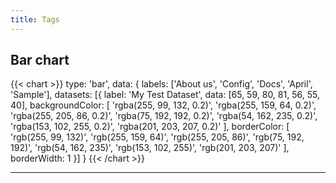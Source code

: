 ```yaml
---
title: Tags
---
```


## Bar chart

<!-- prettier-ignore-start -->
{{< chart >}}
type: 'bar',
data: {
labels: ['About us', 'Config', 'Docs', 'April', 'Sample'],
datasets: [{
label: 'My Test Dataset',
data: [65, 59, 80, 81, 56, 55, 40],
backgroundColor: [
'rgba(255, 99, 132, 0.2)',
'rgba(255, 159, 64, 0.2)',
'rgba(255, 205, 86, 0.2)',
'rgba(75, 192, 192, 0.2)',
'rgba(54, 162, 235, 0.2)',
'rgba(153, 102, 255, 0.2)',
'rgba(201, 203, 207, 0.2)'
],
borderColor: [
'rgb(255, 99, 132)',
'rgb(255, 159, 64)',
'rgb(255, 205, 86)',
'rgb(75, 192, 192)',
'rgb(54, 162, 235)',
'rgb(153, 102, 255)',
'rgb(201, 203, 207)'
],
borderWidth: 1
}]
}
{{< /chart >}}
<!-- prettier-ignore-end -->

---

